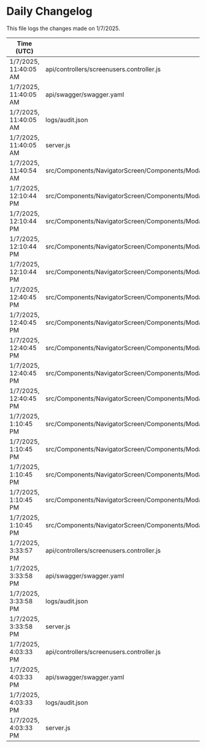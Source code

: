# Daily Changelog

This file logs the changes made on 1/7/2025.

| Time (UTC)             | Files Modified                    | Changes (Addition/Deletion) |
|------------------------|-----------------------------------|-----------------------------|
| 1/7/2025, 11:40:05 AM | api/controllers/screenusers.controller.js | 4 Additions & 4 Deletions |
| 1/7/2025, 11:40:05 AM | api/swagger/swagger.yaml | 6 Additions & 6 Deletions |
| 1/7/2025, 11:40:05 AM | logs/audit.json | 5 Additions & 5 Deletions |
| 1/7/2025, 11:40:05 AM | server.js | 4 Additions & 4 Deletions |
| 1/7/2025, 11:40:54 AM | src/Components/NavigatorScreen/Components/Modal/ModelLeft/LeftBody.js | 1 Additions & 0 Deletions|
| 1/7/2025, 12:10:44 PM | src/Components/NavigatorScreen/Components/Modal/ModalRight/Banquet/NewPreviewUI/EditTemplateModal.js | 19 Additions & 4 Deletions|
| 1/7/2025, 12:10:44 PM | src/Components/NavigatorScreen/Components/Modal/ModalRight/Banquet/NewPreviewUI/NewPreviewLeftCustomisationData.js | 6 Additions & 9 Deletions|
| 1/7/2025, 12:10:44 PM | src/Components/NavigatorScreen/Components/Modal/ModalRight/Banquet/NewPreviewUI/NewPreviewNewCard.js | 11 Additions & 8 Deletions|
| 1/7/2025, 12:10:44 PM | src/Components/NavigatorScreen/Components/Modal/ModelLeft/LeftBody.js | 1 Additions & 0 Deletions|
| 1/7/2025, 12:40:45 PM | src/Components/NavigatorScreen/Components/Modal/ModalRight/Banquet/NewPreviewUI/EditTemplateModal.js | 19 Additions & 4 Deletions|
| 1/7/2025, 12:40:45 PM | src/Components/NavigatorScreen/Components/Modal/ModalRight/Banquet/NewPreviewUI/NewNavigatorRightPreviewScreen.js | 10 Additions & 5 Deletions|
| 1/7/2025, 12:40:45 PM | src/Components/NavigatorScreen/Components/Modal/ModalRight/Banquet/NewPreviewUI/NewPreviewLeftCustomisationData.js | 6 Additions & 9 Deletions|
| 1/7/2025, 12:40:45 PM | src/Components/NavigatorScreen/Components/Modal/ModalRight/Banquet/NewPreviewUI/NewPreviewNewCard.js | 11 Additions & 8 Deletions|
| 1/7/2025, 12:40:45 PM | src/Components/NavigatorScreen/Components/Modal/ModelLeft/LeftBody.js | 1 Additions & 0 Deletions|
| 1/7/2025, 1:10:45 PM | src/Components/NavigatorScreen/Components/Modal/ModalRight/Banquet/NewPreviewUI/EditTemplateModal.js | 19 Additions & 4 Deletions|
| 1/7/2025, 1:10:45 PM | src/Components/NavigatorScreen/Components/Modal/ModalRight/Banquet/NewPreviewUI/NewNavigatorRightPreviewScreen.js | 30 Additions & 16 Deletions|
| 1/7/2025, 1:10:45 PM | src/Components/NavigatorScreen/Components/Modal/ModalRight/Banquet/NewPreviewUI/NewPreviewLeftCustomisationData.js | 6 Additions & 9 Deletions|
| 1/7/2025, 1:10:45 PM | src/Components/NavigatorScreen/Components/Modal/ModalRight/Banquet/NewPreviewUI/NewPreviewNewCard.js | 11 Additions & 8 Deletions|
| 1/7/2025, 1:10:45 PM | src/Components/NavigatorScreen/Components/Modal/ModelLeft/LeftBody.js | 1 Additions & 0 Deletions|
| 1/7/2025, 3:33:57 PM | api/controllers/screenusers.controller.js | 4 Additions & 4 Deletions|
| 1/7/2025, 3:33:58 PM | api/swagger/swagger.yaml | 6 Additions & 6 Deletions|
| 1/7/2025, 3:33:58 PM | logs/audit.json | 5 Additions & 5 Deletions|
| 1/7/2025, 3:33:58 PM | server.js | 4 Additions & 4 Deletions|
| 1/7/2025, 4:03:33 PM | api/controllers/screenusers.controller.js | 4 Additions & 4 Deletions|
| 1/7/2025, 4:03:33 PM | api/swagger/swagger.yaml | 6 Additions & 6 Deletions|
| 1/7/2025, 4:03:33 PM | logs/audit.json | 5 Additions & 5 Deletions|
| 1/7/2025, 4:03:33 PM | server.js | 4 Additions & 4 Deletions|
